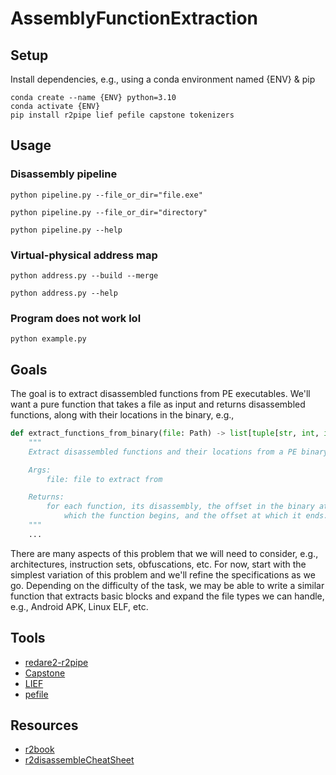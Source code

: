 # AssemblyFunctionExtraction

## Setup

Install dependencies, e.g., using a conda environment named {ENV} & pip
```console
conda create --name {ENV} python=3.10
conda activate {ENV}
pip install r2pipe lief pefile capstone tokenizers
```

## Usage

### Disassembly pipeline

```console
python pipeline.py --file_or_dir="file.exe"
```

```console
python pipeline.py --file_or_dir="directory"         
```

```console
python pipeline.py --help         
```

### Virtual-physical address map

```console
python address.py --build --merge
```

```console
python address.py --help
```

### Program does not work lol

```console
python example.py        
```

## Goals

The goal is to extract disassembled functions from PE executables. We'll want a pure function that takes a file as input and returns disassembled functions, along with their locations in the binary, e.g.,

```python
def extract_functions_from_binary(file: Path) -> list[tuple[str, int, int]]:
    """
    Extract disassembled functions and their locations from a PE binary.

    Args:
        file: file to extract from

    Returns:
        for each function, its disassembly, the offset in the binary at
            which the function begins, and the offset at which it ends.
    """
    ...
```

There are many aspects of this problem that we will need to consider, e.g., architectures, instruction sets, obfuscations, etc. For now, start with the simplest variation of this problem and we'll refine the specifications as we go. Depending on the difficulty of the task, we may be able to write a similar function that extracts basic blocks and expand the file types we can handle, e.g., Android APK, Linux ELF, etc.

## Tools

- [redare2-r2pipe](https://github.com/radareorg/radare2-r2pipe/tree/master)
- [Capstone](https://www.capstone-engine.org/lang_python.html)
- [LIEF](https://lief-project.github.io/doc/latest/index.html)
- [pefile](https://github.com/erocarrera/pefile)

## Resources


- [r2book](https://book.rada.re/disassembling/intro.html)
- [r2disassembleCheatSheet](https://r2wiki.readthedocs.io/en/latest/home/misc/cheatsheet/)

